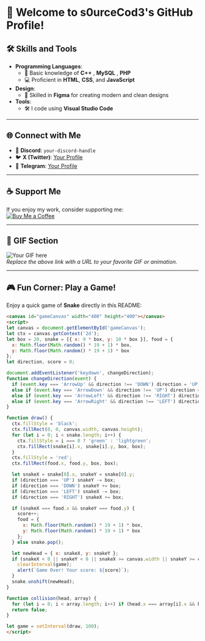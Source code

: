 # 👋 Welcome to s0urceCod3's GitHub Profile!

## 🛠️ Skills and Tools
- **Programming Languages**:  
  - 🌟 Basic knowledge of **C++** , **MySQL** , **PHP**
  - 💻 Proficient in **HTML**, **CSS**, and **JavaScript**  
- **Design**:  
  - 🎨 Skilled in **Figma** for creating modern and clean designs  
- **Tools**:  
  - 🛠️ I code using **Visual Studio Code**  

---

## 🌐 Connect with Me  
- 💬 **Discord**: `your-discord-handle`  
- 🐦 **X (Twitter)**: [Your Profile](https://x.com/your-profile)  
- 📱 **Telegram**: [Your Profile](https://t.me/your-profile)  

---

## ☕ Support Me  
If you enjoy my work, consider supporting me:  
[![Buy Me a Coffee](https://www.buymeacoffee.com/assets/img/custom_images/orange_img.png)](https://www.buymeacoffee.com/yourprofile)

---

## 🎥 GIF Section  
![Your GIF here](link-to-your-gif)  
*Replace the above link with a URL to your favorite GIF or animation.*  

---

## 🎮 Fun Corner: Play a Game!  

Enjoy a quick game of **Snake** directly in this README:  

```html
<canvas id="gameCanvas" width="400" height="400"></canvas>
<script>
let canvas = document.getElementById('gameCanvas');
let ctx = canvas.getContext('2d');
let box = 20, snake = [{ x: 9 * box, y: 10 * box }], food = {
  x: Math.floor(Math.random() * 19 + 1) * box,
  y: Math.floor(Math.random() * 19 + 1) * box
};
let direction, score = 0;

document.addEventListener('keydown', changeDirection);
function changeDirection(event) {
  if (event.key === 'ArrowUp' && direction !== 'DOWN') direction = 'UP';
  else if (event.key === 'ArrowDown' && direction !== 'UP') direction = 'DOWN';
  else if (event.key === 'ArrowLeft' && direction !== 'RIGHT') direction = 'LEFT';
  else if (event.key === 'ArrowRight' && direction !== 'LEFT') direction = 'RIGHT';
}

function draw() {
  ctx.fillStyle = 'black';
  ctx.fillRect(0, 0, canvas.width, canvas.height);
  for (let i = 0; i < snake.length; i++) {
    ctx.fillStyle = i === 0 ? 'green' : 'lightgreen';
    ctx.fillRect(snake[i].x, snake[i].y, box, box);
  }
  ctx.fillStyle = 'red';
  ctx.fillRect(food.x, food.y, box, box);

  let snakeX = snake[0].x, snakeY = snake[0].y;
  if (direction === 'UP') snakeY -= box;
  if (direction === 'DOWN') snakeY += box;
  if (direction === 'LEFT') snakeX -= box;
  if (direction === 'RIGHT') snakeX += box;

  if (snakeX === food.x && snakeY === food.y) {
    score++;
    food = {
      x: Math.floor(Math.random() * 19 + 1) * box,
      y: Math.floor(Math.random() * 19 + 1) * box
    };
  } else snake.pop();

  let newHead = { x: snakeX, y: snakeY };
  if (snakeX < 0 || snakeY < 0 || snakeX >= canvas.width || snakeY >= canvas.height || collision(newHead, snake)) {
    clearInterval(game);
    alert(`Game Over! Your score: ${score}`);
  }
  snake.unshift(newHead);
}

function collision(head, array) {
  for (let i = 0; i < array.length; i++) if (head.x === array[i].x && head.y === array[i].y) return true;
  return false;
}

let game = setInterval(draw, 100);
</script>
